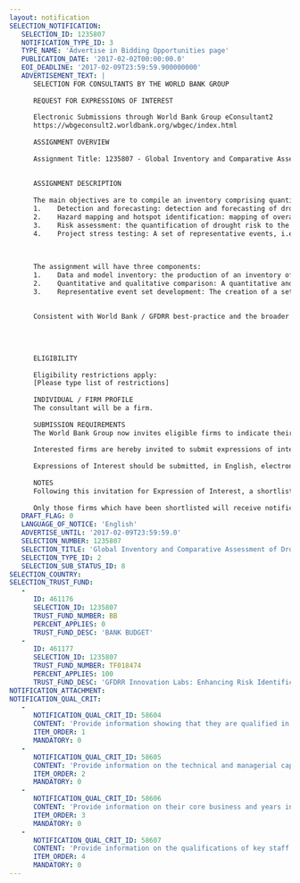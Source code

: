 ```yaml
---
layout: notification
SELECTION_NOTIFICATION: 
   SELECTION_ID: 1235807
   NOTIFICATION_TYPE_ID: 3
   TYPE_NAME: 'Advertise in Bidding Opportunities page'
   PUBLICATION_DATE: '2017-02-02T00:00:00.0'
   EOI_DEADLINE: '2017-02-09T23:59:59.900000000'
   ADVERTISEMENT_TEXT: |
      SELECTION FOR CONSULTANTS BY THE WORLD BANK GROUP
      
      REQUEST FOR EXPRESSIONS OF INTEREST
      
      Electronic Submissions through World Bank Group eConsultant2
      https://wbgeconsult2.worldbank.org/wbgec/index.html
      
      ASSIGNMENT OVERVIEW
      
      Assignment Title: 1235807 - Global Inventory and Comparative Assessment of Drought Risk Modelling Tools
      
      
      ASSIGNMENT DESCRIPTION
      
      The main objectives are to compile an inventory comprising quantitative and qualitative comparison of indicators, models, datasets and tools for specific applications related to the monitoring and assessment of drought hazard and risk. The results of this study should give clear guidance to development professionals regarding the best approaches and data sources to use to address a set of specific drought-related applications in developing countries.The applications are the following:
      1.	Detection and forecasting: detection and forecasting of drought circumstances on near-real time to seasonal (multi-month) time scales, using hydrological models and/or satellite observation.
      2.	Hazard mapping and hotspot identification: mapping of overall hazard levels for different metrics of drought hazard (rainfall deficit, water shortage, water scarcity, NDVI, WRSI, etc) reflecting the best estimate of current hazard under normal and extreme circumstances (i.e. various return periods), which are for example used in tools such as ThinkHazard! (www.thinkhazard.org). 
      3.	Risk assessment: the quantification of drought risk to the following impact categories: (1) population; (2) municipal and industrial water needs; (3) agricultural crop and livestock production; (4) hydropower production; and (5) the overall economy (e.g. GDP), on district, province, national and regional levels
      4.	Project stress testing: A set of representative events, i.e. a set of drought events typical for the region of interest, to use to stress test projects (e.g., new irrigation schemes or hydropower investments) or policies (e.g., drought-sensitive social protection systems). These representative events would also be used to assess the socioeconomic resilience of various countries, based on the methodology applied to other hazards in gfdrr.org/unbreakable.
      
      
      
      The assignment will have three components:
      1.	Data and model inventory: the production of an inventory of all relevant meteorological, hydrological and remote sensing indicators, models, datasets and tools (further referred to as Models) that can be used to detect and monitor drought risk in data scarce areas, for each of the three Applications described above. This inventory should result in a well-organized data inventory including spatial datasets on grid level as well as aggregated by Admin 1 and 2 levels, and a report detailing the various models and their possible applications and limitations.
      2.	Quantitative and qualitative comparison: A quantitative and qualitative comparative assessment of the pros and cons of the indicators identified in Component 1 in capturing drought impacts for the impact categories specified under Project Objectives ((1) population, (2) municipal and industrial areas, (3) agricultural crop and livestock production, (4) hydropower production, and (5) the overall economy (e.g. GDP)). This comparative assessment should include a spatial time-series analysis of each model, highlighting identified drought conditions over time; correlations with atmospheric patterns (e.g. annual seasonality, El Niño, La Niña); and correlation with reported drought conditions from independent sources. This analysis should be conducted for at least 5 low- and medium-income countries that are subject to diverse climatic and socioeconomic conditions. The 5 target countries should include Malawi and Ethiopia, and the other 3 countries are to be suggested by the Firm and agreed upon by GFDRR. The assessment should result in clear guidance on the technical performance of the various models as well as a clear guidance document for development professionals outlining the appropriate model to use for various drought-related purposes, specified under the objectives.
      3.	Representative event set development: The creation of a set of representative drought events (the number of events being determined by the analysis, but not to exceed 10) for all countries in the world, based on the findings under Component 2.  These events should reflect the typical drought type and severity in the target countries, and cover the range of possible socioeconomic impacts and frequency (from moderate but frequent drought to high-impact rare events). Also, different type of droughts have different sectoral impacts (e.g., some dry spells at the wrong season may affect annual crops without affecting hydropower while another droughts outside the growing season may have the opposite impact), and the set of events need to cover the different categories. The firm is to develop a methodology for producing representative events for all countries, resulting in (1) hazard maps, (2) impact maps and (3) a report describing the narrative and impact of the representative events. 
      
      
      Consistent with World Bank / GFDRR best-practice and the broader activity objectives, the data sets and model outputs will be shared with country governments and be made publicly accessible and usable through country or region GeoNodes. 
      
      
      
      
      ELIGIBILITY
      
      Eligibility restrictions apply:
      [Please type list of restrictions]
      
      INDIVIDUAL / FIRM PROFILE
      The consultant will be a firm. 
      
      SUBMISSION REQUIREMENTS
      The World Bank Group now invites eligible firms to indicate their interest in providing the services.  Interested firms must provide information indicating that they are qualified to perform the services (brochures, description of similar assignments, experience in similar conditions, availability of appropriate skills among staff, etc. for firms; CV and cover letter for individuals).  Please note that the total size of all attachments should be less than 5MB.  Consultants may associate to enhance their qualifications.
      
      Interested firms are hereby invited to submit expressions of interest.
      
      Expressions of Interest should be submitted, in English, electronically through World Bank Group eConsultant2 (https://wbgeconsult2.worldbank.org/wbgec/index.html)
      
      NOTES
      Following this invitation for Expression of Interest, a shortlist of qualified firms will be formally invited to submit proposals. Shortlisting and selection will be subject to the availability of funding.
      
      Only those firms which have been shortlisted will receive notification. No debrief will be provided to firms which have not been shortlisted.
   DRAFT_FLAG: 0
   LANGUAGE_OF_NOTICE: 'English'
   ADVERTISE_UNTIL: '2017-02-09T23:59:59.0'
   SELECTION_NUMBER: 1235807
   SELECTION_TITLE: 'Global Inventory and Comparative Assessment of Drought Risk Modelling Tools'
   SELECTION_TYPE_ID: 2
   SELECTION_SUB_STATUS_ID: 8
SELECTION_COUNTRY: 
SELECTION_TRUST_FUND: 
   - 
      ID: 461176
      SELECTION_ID: 1235807
      TRUST_FUND_NUMBER: BB
      PERCENT_APPLIES: 0
      TRUST_FUND_DESC: 'BANK BUDGET'
   - 
      ID: 461177
      SELECTION_ID: 1235807
      TRUST_FUND_NUMBER: TF018474
      PERCENT_APPLIES: 100
      TRUST_FUND_DESC: 'GFDRR Innovation Labs: Enhancing Risk Identification Quality through Technical Assistance'
NOTIFICATION_ATTACHMENT: 
NOTIFICATION_QUAL_CRIT: 
   - 
      NOTIFICATION_QUAL_CRIT_ID: 58604
      CONTENT: 'Provide information showing that they are qualified in the field of the assignment.'
      ITEM_ORDER: 1
      MANDATORY: 0
   - 
      NOTIFICATION_QUAL_CRIT_ID: 58605
      CONTENT: 'Provide information on the technical and managerial capabilities of the firm.'
      ITEM_ORDER: 2
      MANDATORY: 0
   - 
      NOTIFICATION_QUAL_CRIT_ID: 58606
      CONTENT: 'Provide information on their core business and years in business.'
      ITEM_ORDER: 3
      MANDATORY: 0
   - 
      NOTIFICATION_QUAL_CRIT_ID: 58607
      CONTENT: 'Provide information on the qualifications of key staff.'
      ITEM_ORDER: 4
      MANDATORY: 0
---
```

